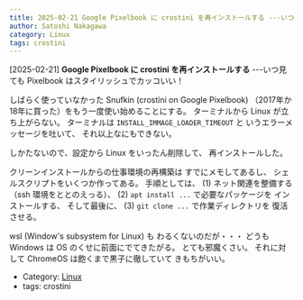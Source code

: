 ```yaml
---
title: 2025-02-21 Google Pixelbook に crostini を再インストールする ---いつ見ても Pixelbook はスタイリッシュでカッコいい！
author: Satoshi Nakagawa
category: Linux
tags: crostini
---
```


[2025-02-21] **Google Pixelbook に crostini を再インストールする**  ---いつ見ても Pixelbook はスタイリッシュでカッコいい！

 しばらく使っていなかった
Snufkin (crostini on Google Pixelbook)
（2017年か18年に買った）をもう一度使い始めることにする。
ターミナルから Linux が立ち上がらない。
ターミナルは
`INSTALL_IMMAGE_LOADER_TIMEOUT` と
いうエラーメッセージを吐いて、
それ以上なにもできない。

 しかたないので、設定から Linux をいったん削除して、
再インストールした。

 クリーンインストールからの仕事環境の再構築は
すでにメモしてあるし、
シェルスクリプトをいくつか作ってある。
手順としては、
(1) ネット関連を整備する（ssh 環境をととのえっる）、
(2) `apt install ...` で必要なパッケージを
インストールする、
そして最後に、
(3) `git clone ...` で作業ディレクトリを
復活させる。

 wsl (Window's subsystem for Linux) も
わるくないのだが・・・
どうも Windows は OS のくせに前面にでてきたがる。
とても邪魔くさい。
それに対して ChromeOS は飽くまで黒子に徹していて
きもちがいい。

- Category: [Linux](https://merapano.github.io/categories.html#Linux)
- tags: crostini
